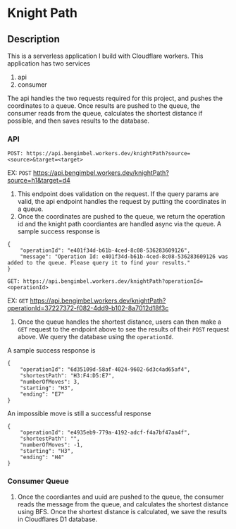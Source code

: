 # Knight Path

## Description

This is a serverless application I build with Cloudflare workers. This application has two services

1. api
2. consumer

The api handles the two requests required for this project, and pushes the coordinates to a queue. Once results are pushed to the queue, the consumer reads from the queue, calculates the shortest distance if possible, and then saves results to the database.

### API

`POST: https://api.bengimbel.workers.dev/knightPath?source=<source>&target=<target>`

EX: `POST` https://api.bengimbel.workers.dev/knightPath?source=h1&target=d4

1. This endpoint does validation on the request. If the query params are valid, the api endpoint handles the request by putting the coordinates in a queue.
2. Once the coordinates are pushed to the queue, we return the operation id and the knight path coordiantes are handled async via the queue.
   A sample success response is

```
{
    "operationId": "e401f34d-b61b-4ced-8c08-536283609126",
    "message": "Operation Id: e401f34d-b61b-4ced-8c08-536283609126 was added to the queue. Please query it to find your results."
}
```

`GET: https://api.bengimbel.workers.dev/knightPath?operationId=<operationId>`

EX: `GET` https://api.bengimbel.workers.dev/knightPath?operationId=37227372-f082-4dd9-b102-8a7012d18f3c

1. Once the queue handles the shortest distance, users can then make a `GET` request to the endpoint above to see the results of their `POST` request above. We query the database using the `operationId`.

A sample success response is

```
{
    "operationId": "6d35109d-58af-4024-9602-6d3c4ad65af4",
    "shortestPath": "H3:F4:D5:E7",
    "numberOfMoves": 3,
    "starting": "H3",
    "ending": "E7"
}
```

An impossible move is still a successful response

```
{
    "operationId": "e4935eb9-779a-4192-adcf-f4a7bf47aa4f",
    "shortestPath": "",
    "numberOfMoves": -1,
    "starting": "H3",
    "ending": "H4"
}
```

### Consumer Queue

1. Once the coordiantes and uuid are pushed to the queue, the consumer reads the message from the queue, and calculates the shortest distance using BFS. Once the shortest distance is calculated, we save the results in Cloudflares D1 database.
